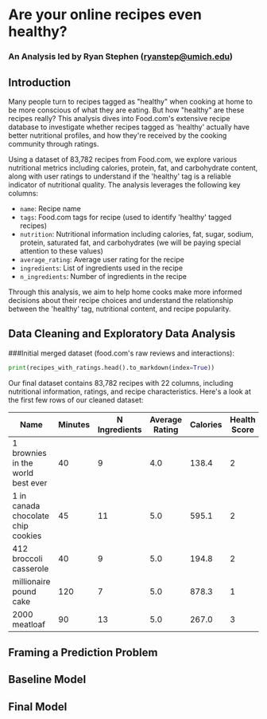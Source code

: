 # Are your online recipes even healthy?
### An Analysis led by Ryan Stephen (ryanstep@umich.edu)

## Introduction

Many people turn to recipes tagged as "healthy" when cooking at home to be more conscious of what they are eating. But how "healthy" are these recipes really? This analysis dives into Food.com's extensive recipe database to investigate whether recipes tagged as 'healthy' actually have better nutritional profiles, and how they're received by the cooking community through ratings.

Using a dataset of 83,782 recipes from Food.com, we explore various nutritional metrics including calories, protein, fat, and carbohydrate content, along with user ratings to understand if the 'healthy' tag is a reliable indicator of nutritional quality. The analysis leverages the following key columns:

- `name`: Recipe name
- `tags`: Food.com tags for recipe (used to identify 'healthy' tagged recipes)
- `nutrition`: Nutritional information including calories, fat, sugar, sodium, protein, saturated fat, and carbohydrates (we will be paying special attention to these values)
- `average_rating`: Average user rating for the recipe
- `ingredients`: List of ingredients used in the recipe
- `n_ingredients`: Number of ingredients in the recipe

Through this analysis, we aim to help home cooks make more informed decisions about their recipe choices and understand the relationship between the 'healthy' tag, nutritional content, and recipe popularity.

## Data Cleaning and Exploratory Data Analysis

###Initial merged dataset (food.com's raw reviews and interactions):
```py
print(recipes_with_ratings.head().to_markdown(index=True))
```
Our final dataset contains 83,782 recipes with 22 columns, including nutritional information, ratings, and recipe characteristics. Here's a look at the first few rows of our cleaned dataset:

| Name | Minutes | N Ingredients | Average Rating | Calories | Health Score | Is Healthy |
|------|----------|---------------|----------------|-----------|--------------|------------|
| 1 brownies in the world best ever | 40 | 9 | 4.0 | 138.4 | 2 | False |
| 1 in canada chocolate chip cookies | 45 | 11 | 5.0 | 595.1 | 2 | False |
| 412 broccoli casserole | 40 | 9 | 5.0 | 194.8 | 2 | False |
| millionaire pound cake | 120 | 7 | 5.0 | 878.3 | 1 | False |
| 2000 meatloaf | 90 | 13 | 5.0 | 267.0 | 3 | False |
## Framing a Prediction Problem

## Baseline Model

## Final Model
